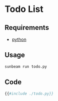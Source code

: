 # Todo List

## Requirements

- [python](https://www.python.org/)

## Usage

```bash
sunbeam run todo.py
```

## Code

```python
{{#include ./todo.py}}
```
